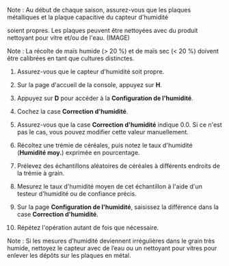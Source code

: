 <?xml version="1.0" encoding="UTF-8"?><?workdir /C:\Users\amaya\Desktop\Master 2\Adaptation et réécriture\temp\webhelp-responsive\Adaptation et réécriture?><?workdir-uri file:/C:/Users/amaya/Desktop/Master%202/Adaptation%20et%20réécriture/temp/webhelp-responsive/Adaptation%20et%20réécriture/?><?path2project?><?path2project-uri ./?><?path2rootmap-uri ./?><topic xmlns:dita-ot="http://dita-ot.sourceforge.net/ns/201007/dita-ot" xmlns:ditaarch="http://dita.oasis-open.org/architecture/2005/" class="- topic/topic " ditaarch:DITAArchVersion="1.2" domains="(topic hi-d) (topic ut-d) (topic indexing-d) (topic hazard-d) (topic abbrev-d) (topic pr-d) (topic sw-d) (topic ui-d)" id="correction-et-calibrage-de-lhumidité" xtrf="file:/C:/Users/amaya/Desktop/Master%202/Adaptation%20et%20réécriture/correction_calibrage_humidite.md" xtrc="topic:1;181:15" specializations=""><title class="- topic/title " xtrf="file:/C:/Users/amaya/Desktop/Master%202/Adaptation%20et%20réécriture/correction_calibrage_humidite.md" xtrc="title:1;181:15">Correction et calibrage de l'humidité</title><body class="- topic/body " xtrf="file:/C:/Users/amaya/Desktop/Master%202/Adaptation%20et%20réécriture/correction_calibrage_humidite.md" xtrc="body:1;181:15"><lq class="- topic/lq " xtrf="file:/C:/Users/amaya/Desktop/Master%202/Adaptation%20et%20réécriture/correction_calibrage_humidite.md" xtrc="lq:1;181:15"><p class="- topic/p " xtrf="file:/C:/Users/amaya/Desktop/Master%202/Adaptation%20et%20réécriture/correction_calibrage_humidite.md" xtrc="p:1;181:15">Note : Au début de chaque saison, assurez-vous que les plaques métalliques et la plaque capacitive du capteur d'humidité
soient propres. Les plaques peuvent être nettoyées avec du produit nettoyant pour vitre et/ou de l'eau. (IMAGE)</p></lq><lq class="- topic/lq " xtrf="file:/C:/Users/amaya/Desktop/Master%202/Adaptation%20et%20réécriture/correction_calibrage_humidite.md" xtrc="lq:2;181:15"><p class="- topic/p " xtrf="file:/C:/Users/amaya/Desktop/Master%202/Adaptation%20et%20réécriture/correction_calibrage_humidite.md" xtrc="p:2;181:15">Note : La récolte de maïs humide (&gt; 20 %) et de maïs sec (&lt; 20 %) doivent
être calibrées en tant que cultures distinctes.</p></lq><ol class="- topic/ol " xtrf="file:/C:/Users/amaya/Desktop/Master%202/Adaptation%20et%20réécriture/correction_calibrage_humidite.md" xtrc="ol:1;181:15"><li class="- topic/li " xtrf="file:/C:/Users/amaya/Desktop/Master%202/Adaptation%20et%20réécriture/correction_calibrage_humidite.md" xtrc="li:1;181:15"><p class="- topic/p " xtrf="file:/C:/Users/amaya/Desktop/Master%202/Adaptation%20et%20réécriture/correction_calibrage_humidite.md" xtrc="p:3;181:15">Assurez-vous que le capteur d'humidité soit propre.</p></li><li class="- topic/li " xtrf="file:/C:/Users/amaya/Desktop/Master%202/Adaptation%20et%20réécriture/correction_calibrage_humidite.md" xtrc="li:2;181:15"><p class="- topic/p " xtrf="file:/C:/Users/amaya/Desktop/Master%202/Adaptation%20et%20réécriture/correction_calibrage_humidite.md" xtrc="p:4;181:15">Sur la page d'accueil de la console, appuyez sur <b class="+ topic/ph hi-d/b " xtrf="file:/C:/Users/amaya/Desktop/Master%202/Adaptation%20et%20réécriture/correction_calibrage_humidite.md" xtrc="b:1;181:15">H</b>.</p></li><li class="- topic/li " xtrf="file:/C:/Users/amaya/Desktop/Master%202/Adaptation%20et%20réécriture/correction_calibrage_humidite.md" xtrc="li:3;181:15"><p class="- topic/p " xtrf="file:/C:/Users/amaya/Desktop/Master%202/Adaptation%20et%20réécriture/correction_calibrage_humidite.md" xtrc="p:5;181:15">Appuyez sur <b class="+ topic/ph hi-d/b " xtrf="file:/C:/Users/amaya/Desktop/Master%202/Adaptation%20et%20réécriture/correction_calibrage_humidite.md" xtrc="b:2;181:15">D</b> pour accéder à la <b class="+ topic/ph hi-d/b " xtrf="file:/C:/Users/amaya/Desktop/Master%202/Adaptation%20et%20réécriture/correction_calibrage_humidite.md" xtrc="b:3;181:15">Configuration de l'humidité</b>.</p></li><li class="- topic/li " xtrf="file:/C:/Users/amaya/Desktop/Master%202/Adaptation%20et%20réécriture/correction_calibrage_humidite.md" xtrc="li:4;181:15"><p class="- topic/p " xtrf="file:/C:/Users/amaya/Desktop/Master%202/Adaptation%20et%20réécriture/correction_calibrage_humidite.md" xtrc="p:6;181:15">Cochez la case <b class="+ topic/ph hi-d/b " xtrf="file:/C:/Users/amaya/Desktop/Master%202/Adaptation%20et%20réécriture/correction_calibrage_humidite.md" xtrc="b:4;181:15">Correction d'humidité</b>.</p></li><li class="- topic/li " xtrf="file:/C:/Users/amaya/Desktop/Master%202/Adaptation%20et%20réécriture/correction_calibrage_humidite.md" xtrc="li:5;181:15"><p class="- topic/p " xtrf="file:/C:/Users/amaya/Desktop/Master%202/Adaptation%20et%20réécriture/correction_calibrage_humidite.md" xtrc="p:7;181:15">Assurez-vous que la case <b class="+ topic/ph hi-d/b " xtrf="file:/C:/Users/amaya/Desktop/Master%202/Adaptation%20et%20réécriture/correction_calibrage_humidite.md" xtrc="b:5;181:15">Correction d'humidité</b> indique 0.0. Si ce
n'est pas le cas, vous pouvez modifier cette valeur manuellement.</p></li><li class="- topic/li " xtrf="file:/C:/Users/amaya/Desktop/Master%202/Adaptation%20et%20réécriture/correction_calibrage_humidite.md" xtrc="li:6;181:15"><p class="- topic/p " xtrf="file:/C:/Users/amaya/Desktop/Master%202/Adaptation%20et%20réécriture/correction_calibrage_humidite.md" xtrc="p:8;181:15">Récoltez une trémie de céréales, puis notez le taux d'humidité
(<b class="+ topic/ph hi-d/b " xtrf="file:/C:/Users/amaya/Desktop/Master%202/Adaptation%20et%20réécriture/correction_calibrage_humidite.md" xtrc="b:6;181:15">Humidité moy.</b>) exprimée en pourcentage.</p></li><li class="- topic/li " xtrf="file:/C:/Users/amaya/Desktop/Master%202/Adaptation%20et%20réécriture/correction_calibrage_humidite.md" xtrc="li:7;181:15"><p class="- topic/p " xtrf="file:/C:/Users/amaya/Desktop/Master%202/Adaptation%20et%20réécriture/correction_calibrage_humidite.md" xtrc="p:9;181:15">Prélevez des échantillons aléatoires de céréales à différents endroits
de la trémie à grain.</p></li><li class="- topic/li " xtrf="file:/C:/Users/amaya/Desktop/Master%202/Adaptation%20et%20réécriture/correction_calibrage_humidite.md" xtrc="li:8;181:15"><p class="- topic/p " xtrf="file:/C:/Users/amaya/Desktop/Master%202/Adaptation%20et%20réécriture/correction_calibrage_humidite.md" xtrc="p:10;181:15">Mesurez le taux d'humidité moyen de cet échantillon à l'aide d'un testeur
d'humidité ou de confiance précis.</p></li><li class="- topic/li " xtrf="file:/C:/Users/amaya/Desktop/Master%202/Adaptation%20et%20réécriture/correction_calibrage_humidite.md" xtrc="li:9;181:15"><p class="- topic/p " xtrf="file:/C:/Users/amaya/Desktop/Master%202/Adaptation%20et%20réécriture/correction_calibrage_humidite.md" xtrc="p:11;181:15">Sur la page <b class="+ topic/ph hi-d/b " xtrf="file:/C:/Users/amaya/Desktop/Master%202/Adaptation%20et%20réécriture/correction_calibrage_humidite.md" xtrc="b:7;181:15">Configuration de l'humidité</b>, saisissez la différence
dans la case <b class="+ topic/ph hi-d/b " xtrf="file:/C:/Users/amaya/Desktop/Master%202/Adaptation%20et%20réécriture/correction_calibrage_humidite.md" xtrc="b:8;181:15">Correction d'humidité</b>.</p></li><li class="- topic/li " xtrf="file:/C:/Users/amaya/Desktop/Master%202/Adaptation%20et%20réécriture/correction_calibrage_humidite.md" xtrc="li:10;181:15"><p class="- topic/p " xtrf="file:/C:/Users/amaya/Desktop/Master%202/Adaptation%20et%20réécriture/correction_calibrage_humidite.md" xtrc="p:12;181:15">Répétez l'opération autant de fois que nécessaire.</p></li></ol><lq class="- topic/lq " xtrf="file:/C:/Users/amaya/Desktop/Master%202/Adaptation%20et%20réécriture/correction_calibrage_humidite.md" xtrc="lq:3;181:15"><p class="- topic/p " xtrf="file:/C:/Users/amaya/Desktop/Master%202/Adaptation%20et%20réécriture/correction_calibrage_humidite.md" xtrc="p:13;181:15">Note : Si les mesures d’humidité deviennent irrégulières dans le grain très
humide, nettoyez le capteur avec de l’eau ou un nettoyant pour vitres
pour enlever les dépôts sur les plaques en métal.</p></lq></body></topic>
